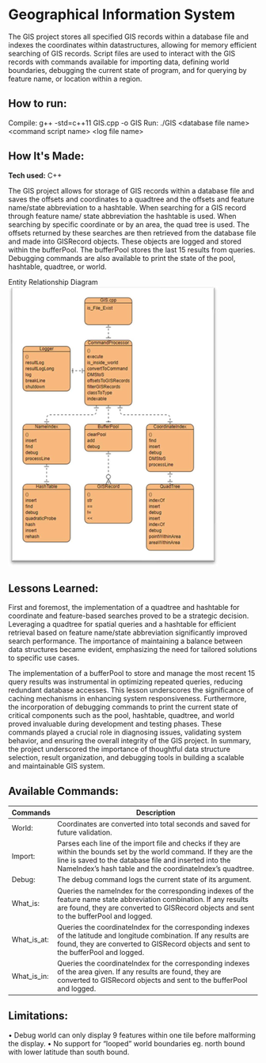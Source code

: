 # Geographical Information System
The GIS project stores all specified GIS records within a database file and indexes the coordinates within datastructures, allowing for memory efficient searching of GIS records. Script files are used to interact with the GIS records with commands available for importing data, defining world boundaries, debugging the current state of program, and for querying by feature name, or location within a region.

## How to run:
Compile:	g++ -std=c++11 GIS.cpp -o GIS
Run:	./GIS \<database file name\> \<command script name\> \<log file name\>


## How It's Made:

**Tech used:** C++

The GIS project allows for storage of GIS records within a database file and saves the offsets and coordinates to a quadtree and the offsets and feature name/state abbreviation to a hashtable. When searching for a GIS record through feature name/ state abbreviation the hashtable is used. When searching by specific coordinate or by an area, the quad tree is used. The offsets returned by these searches are then retrieved from the database file and made into GISRecord objects. These objects are logged and stored within the bufferPool. The bufferPool stores the last 15 results from queries. Debugging commands are also available to print the state of the pool, hashtable, quadtree, or world.

Entity Relationship Diagram
![Alt text](image.png)

## Lessons Learned:

First and foremost, the implementation of a quadtree and hashtable for coordinate and feature-based searches proved to be a strategic decision. Leveraging a quadtree for spatial queries and a hashtable for efficient retrieval based on feature name/state abbreviation significantly improved search performance. The importance of maintaining a balance between data structures became evident, emphasizing the need for tailored solutions to specific use cases. 

The implementation of a bufferPool to store and manage the most recent 15 query results was instrumental in optimizing repeated queries, reducing redundant database accesses. This lesson underscores the significance of caching mechanisms in enhancing system responsiveness. Furthermore, the incorporation of debugging commands to print the current state of critical components such as the pool, hashtable, quadtree, and world proved invaluable during development and testing phases. These commands played a crucial role in diagnosing issues, validating system behavior, and ensuring the overall integrity of the GIS project. In summary, the project underscored the importance of thoughtful data structure selection, result organization, and debugging tools in building a scalable and maintainable GIS system.

## Available Commands:
| Commands        | Description           |
| ------------- |------------------------------------------------------------------------------|
| World:        | Coordinates are converted into total seconds and saved for future validation. |
| Import:       | Parses each line of the import file and checks if they are within the bounds set by the world command. If they are the line is saved to the database file and inserted into the NameIndex’s hash table and the coordinateIndex’s quadtree. |
| Debug:        | The debug command logs the current state of its argument.      |
| What_is:      | Queries the nameIndex for the corresponding indexes of the feature name state abbreviation combination. If any results are found, they are converted to GISRecord objects and sent to the bufferPool and logged. |
| What_is_at:   | Queries the coordinateIndex for the corresponding indexes of the latitude and longitude combination. If any results are found, they are converted to GISRecord objects and sent to the bufferPool and logged.      |
| What_is_in:   | Queries the coordinateIndex for the corresponding indexes of the area given. If any results are found, they are converted to GISRecord objects and sent to the bufferPool and logged. |

## Limitations:

•	Debug world can only display 9 features within one tile before malforming the display.
•	No support for “looped” world boundaries eg. north bound with lower latitude than south bound.
